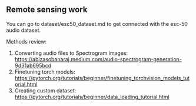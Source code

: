 ## Remote sensing work

You can go to dataset/esc50_dataset.md to get connected with the esc-50 audio dataset.

Methods review:
1. Converting audio files to Spectrogram images: https://abizasobanaraj.medium.com/audio-spectrogram-generation-9d31ab695bcd
2. Finetuning torch models: https://pytorch.org/tutorials/beginner/finetuning_torchvision_models_tutorial.html
3. Creating custom dataset: https://pytorch.org/tutorials/beginner/data_loading_tutorial.html
